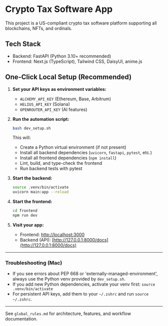 # Crypto Tax Software App

This project is a US-compliant crypto tax software platform supporting all blockchains, NFTs, and ordinals.

## Tech Stack
- Backend: FastAPI (Python 3.10+ recommended)
- Frontend: Next.js (TypeScript), Tailwind CSS, DaisyUI, anime.js

## One-Click Local Setup (Recommended)

1. **Set your API keys as environment variables:**
   - `ALCHEMY_API_KEY` (Ethereum, Base, Arbitrum)
   - `HELIUS_API_KEY` (Solana)
   - `OPENROUTER_API_KEY` (AI features)

2. **Run the automation script:**
   ```sh
   bash dev_setup.sh
   ```
   This will:
   - Create a Python virtual environment (if not present)
   - Install all backend dependencies (`uvicorn`, `fastapi`, `pytest`, etc.)
   - Install all frontend dependencies (`npm install`)
   - Lint, build, and type-check the frontend
   - Run backend tests with pytest

3. **Start the backend:**
   ```sh
   source .venv/bin/activate
   uvicorn main:app --reload
   ```

4. **Start the frontend:**
   ```sh
   cd frontend
   npm run dev
   ```

5. **Visit your app:**
   - Frontend: [http://localhost:3000](http://localhost:3000)
   - Backend (API): [http://127.0.0.1:8000/docs](http://127.0.0.1:8000/docs)

---

### Troubleshooting (Mac)
- If you see errors about PEP 668 or 'externally-managed-environment', always use the Python venv provided by `dev_setup.sh`.
- If you add new Python dependencies, activate your venv first: `source .venv/bin/activate`
- For persistent API keys, add them to your `~/.zshrc` and run `source ~/.zshrc`.

---
See `global_rules.md` for architecture, features, and workflow documentation.
